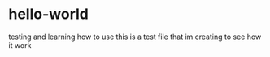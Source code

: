 # hello-world
testing and learning how to use
this is a test file that im creating to see how it work
